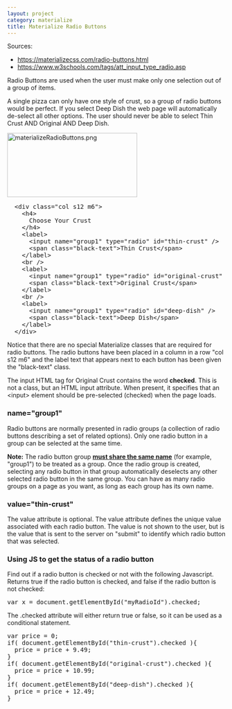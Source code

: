 ```yaml
---
layout: project
category: materialize
title: Materialize Radio Buttons
---
```

<p><span>Sources:</span></p>
<ul>
<li><span><a href="https://materializecss.com/radio-buttons.html">https://materializecss.com/radio-buttons.html</a></span></li>
<li><span><a href="https://www.w3schools.com/tags/att_input_type_radio.asp">https://www.w3schools.com/tags/att_input_type_radio.asp</a></span></li>
</ul>
<p><span>Radio Buttons are used when the user must make only one selection out of a group of items. </span></p>
<p><span>A single pizza can only have one style of crust, so a group of radio buttons would be perfect. If you select Deep Dish the web page will automatically de-select all other options. The user should never be able to select Thin Crust AND Original AND Deep Dish.</span></p>
<p><span><img src="/wd/materialize/images/materializeRadioButtons.png" alt="materializeRadioButtons.png" width="300" height="148" data-api-endpoint="https://hilliard.instructure.com/api/v1/courses/31582/files/12014910" data-api-returntype="File"></span></p>
<pre>  &lt;div class="col s12 m6"&gt;<br>    &lt;h4&gt;<br>      Choose Your Crust<br>    &lt;/h4&gt;<br>    &lt;label&gt;<br>      &lt;input name="group1" type="radio" id="thin-crust" /&gt;<br>      &lt;span class="black-text"&gt;Thin Crust&lt;/span&gt;<br>    &lt;/label&gt;<br>    &lt;br /&gt;<br>    &lt;label&gt;<br>      &lt;input name="group1" type="radio" id="original-crust" checked /&gt;<br>      &lt;span class="black-text"&gt;Original Crust&lt;/span&gt;<br>    &lt;/label&gt;<br>    &lt;br /&gt;<br>    &lt;label&gt;<br>      &lt;input name="group1" type="radio" id="deep-dish" /&gt;<br>      &lt;span class="black-text"&gt;Deep Dish&lt;/span&gt;<br>    &lt;/label&gt;<br>  &lt;/div&gt;</pre>
<p><span>Notice that there are no special Materialize classes that are required for radio buttons. The radio buttons have been placed in a column in a row "col s12 m6" and the label text that appears next to each button has been given the "black-text" class.</span></p>
<p><span>The input HTML tag for Original Crust contains the word <strong>checked</strong>. This is not a class, but an HTML input attribute. When present, it specifies that an &lt;input&gt; element should be pre-selected (checked) when the page loads.</span></p>
<h3><span>name="group1"</span></h3>
<p><span>Radio buttons are normally presented in radio groups (a collection of radio buttons describing a set of related options). Only one radio button in a group can be selected at the same time.</span></p>
<p><span><strong>Note:</strong> The radio button group <strong><span style="text-decoration: underline;">must share the same name</span></strong> (for example, "group1") to be treated as a group. Once the radio group is created, selecting any radio button in that group automatically deselects any other selected radio button in the same group. You can have as many radio groups on a page as you want, as long as each group has its own name.</span></p>
<h3><span>value="thin-crust"</span></h3>
<p><span>The value attribute is optional. The value attribute defines the unique value associated with each radio button. The value is not shown to the user, but is the value that is sent to the server on "submit" to identify which radio button that was selected.</span></p>
<h3><span>Using JS to get the status of a radio button</span></h3>
<p>Find out if a radio button is checked or not with the following Javascript. Returns true if the radio button is checked, and false if the radio button is not checked:</p>
<pre>var x = document.getElementById("myRadioId").checked;</pre>
<p>The .checked attribute will either return true or false, so it can be used as a conditional statement.</p>
<pre>var price = 0;<br>if( document.getElementById("thin-crust").checked ){<br>  price = price + 9.49;<br>}<br>if( document.getElementById("original-crust").checked ){<br>  price = price + 10.99;<br>}<br>if( document.getElementById("deep-dish").checked ){<br>  price = price + 12.49;<br>}</pre>
